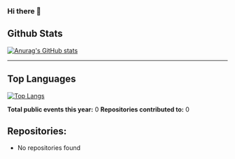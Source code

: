 ### Hi there 👋

## Github Stats
[![Anurag's GitHub stats](https://github-readme-stats.vercel.app/api?username=oriontech15&hide=stars,prs)](https://github.com/oriontech15/github-readme-stats)

---

## Top Languages
[![Top Langs](https://github-readme-stats.vercel.app/api/top-langs/?username=oriontech15)](https://github.com/oriontech15/github-readme-stats)

<!-- GITHUB_SUMMARY_START -->
**Total public events this year:** 0
**Repositories contributed to:** 0
## Repositories:
- No repositories found
<!-- GITHUB_SUMMARY_END -->

<!--
**oriontech15/oriontech15** is a ✨ _special_ ✨ repository because its `README.md` (this file) appears on your GitHub profile.

Here are some ideas to get you started:

- 🔭 I’m currently working on ...
- 🌱 I’m currently learning ...
- 👯 I’m looking to collaborate on ...
- 🤔 I’m looking for help with ...
- 💬 Ask me about ...
- 📫 How to reach me: ...
- 😄 Pronouns: ...
- ⚡ Fun fact: ...
-->

